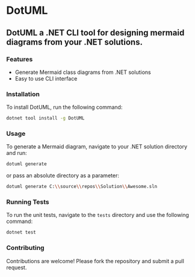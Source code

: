# DotUML
## DotUML a .NET CLI tool for designing mermaid diagrams from your .NET solutions.

### Features
- Generate Mermaid class diagrams from .NET solutions
- Easy to use CLI interface

### Installation
To install DotUML, run the following command:
```sh
dotnet tool install -g DotUML
```

### Usage
To generate a Mermaid diagram, navigate to your .NET solution directory and run:
```sh
dotuml generate
```

or pass an absolute directory as a parameter:

```sh
dotuml generate C:\\source\\repos\\Solution\\Awesome.sln
```

### Running Tests
To run the unit tests, navigate to the `tests` directory and use the following command:
```sh
dotnet test
```

### Contributing
Contributions are welcome! Please fork the repository and submit a pull request.

